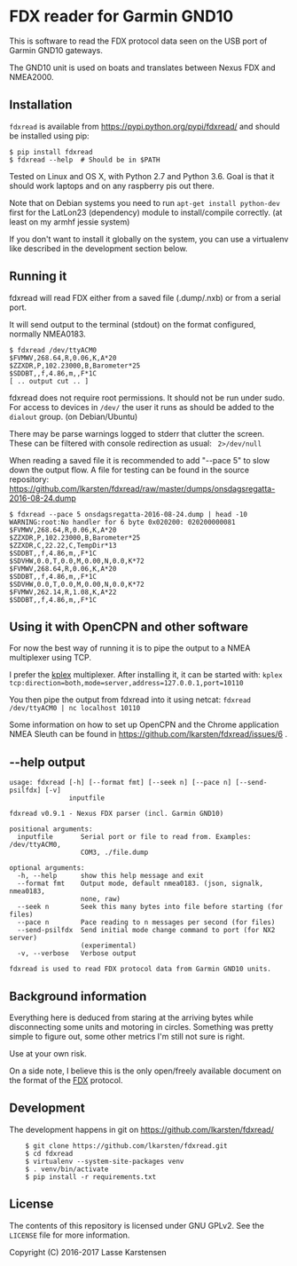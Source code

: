 FDX reader for Garmin GND10
===========================

This is software to read the FDX protocol data seen on the USB port of Garmin
GND10 gateways.

The GND10 unit is used on boats and translates between Nexus FDX and NMEA2000.

Installation
------------

`fdxread` is available from https://pypi.python.org/pypi/fdxread/ and should be installed using pip:

```
$ pip install fdxread
$ fdxread --help  # Should be in $PATH
```

Tested on Linux and OS X, with Python 2.7 and Python 3.6. Goal is that it should
work laptops and on any raspberry pis out there.

Note that on Debian systems you need to run `apt-get install python-dev` first
for the LatLon23 (dependency) module to install/compile correctly. (at least on
my armhf jessie system)

If you don't want to install it globally on the system, you can use a virtualenv
like described in the development section below.


Running it
----------

fdxread will read FDX either from a saved file (.dump/.nxb) or from a
serial port.

It will send output to the terminal (stdout) on the format configured,
normally NMEA0183.

```
$ fdxread /dev/ttyACM0
$FVMWV,268.64,R,0.06,K,A*20
$ZZXDR,P,102.23000,B,Barometer*25
$SDDBT,,f,4.86,m,,F*1C
[ .. output cut .. ]
```

fdxread does not require root permissions. It should not be run under sudo. For
access to devices in `/dev/` the user it runs as should be added to the
`dialout` group. (on Debian/Ubuntu)

There may be parse warnings logged to stderr that clutter the screen. These can be
filtered with console redirection as usual: ` 2>/dev/null`

When reading a saved file it is recommended to add "--pace 5" to slow down the output flow.
A file for testing can be found in the source repository: https://github.com/lkarsten/fdxread/raw/master/dumps/onsdagsregatta-2016-08-24.dump

```
$ fdxread --pace 5 onsdagsregatta-2016-08-24.dump | head -10
WARNING:root:No handler for 6 byte 0x020200: 020200000081
$FVMWV,268.64,R,0.06,K,A*20
$ZZXDR,P,102.23000,B,Barometer*25
$ZZXDR,C,22.22,C,TempDir*13
$SDDBT,,f,4.86,m,,F*1C
$SDVHW,0.0,T,0.0,M,0.00,N,0.0,K*72
$FVMWV,268.64,R,0.06,K,A*20
$SDDBT,,f,4.86,m,,F*1C
$SDVHW,0.0,T,0.0,M,0.00,N,0.0,K*72
$FVMWV,262.14,R,1.08,K,A*22
$SDDBT,,f,4.86,m,,F*1C
```

Using it with OpenCPN and other software
----------------------------------------

For now the best way of running it is to pipe the output to a NMEA multiplexer
using TCP.

I prefer the [kplex](http://www.stripydog.com/kplex/) multiplexer. After
installing it, it can be started with:
`kplex tcp:direction=both,mode=server,address=127.0.0.1,port=10110`

You then pipe the output from fdxread into it using netcat:
```fdxread /dev/ttyACM0 | nc localhost 10110```

Some information on how to set up OpenCPN and the Chrome application
NMEA Sleuth can be found in https://github.com/lkarsten/fdxread/issues/6 .


--help output
-------------

```
usage: fdxread [-h] [--format fmt] [--seek n] [--pace n] [--send-psilfdx] [-v]
               inputfile

fdxread v0.9.1 - Nexus FDX parser (incl. Garmin GND10)

positional arguments:
  inputfile       Serial port or file to read from. Examples: /dev/ttyACM0,
                  COM3, ./file.dump

optional arguments:
  -h, --help      show this help message and exit
  --format fmt    Output mode, default nmea0183. (json, signalk, nmea0183,
                  none, raw)
  --seek n        Seek this many bytes into file before starting (for files)
  --pace n        Pace reading to n messages per second (for files)
  --send-psilfdx  Send initial mode change command to port (for NX2 server)
                  (experimental)
  -v, --verbose   Verbose output

fdxread is used to read FDX protocol data from Garmin GND10 units.
```

Background information
----------------------

Everything here is deduced from staring at the arriving bytes while
disconnecting some units and motoring in circles. Something was pretty simple to
figure out, some other metrics I'm still not sure is right.

Use at your own risk.

On a side note, I believe this is the only open/freely available document on the
format of the [FDX](https://en.wikipedia.org/wiki/Fast_Data_eXchange) protocol.


Development
-----------

The development happens in git on https://github.com/lkarsten/fdxread/

```
    $ git clone https://github.com/lkarsten/fdxread.git
    $ cd fdxread
    $ virtualenv --system-site-packages venv
    $ . venv/bin/activate
    $ pip install -r requirements.txt
```


License
-------

The contents of this repository is licensed under GNU GPLv2. See the `LICENSE`
file for more information.

Copyright (C) 2016-2017 Lasse Karstensen

